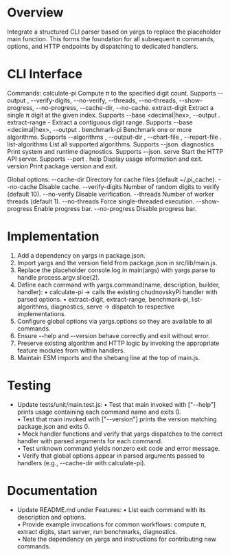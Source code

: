 # Overview

Integrate a structured CLI parser based on yargs to replace the placeholder main function. This forms the foundation for all subsequent π commands, options, and HTTP endpoints by dispatching to dedicated handlers.

# CLI Interface

Commands:
  calculate-pi <digits>      Compute π to the specified digit count. Supports --output <path>, --verify-digits, --no-verify, --threads, --no-threads, --show-progress, --no-progress, --cache-dir, --no-cache.
  extract-digit <position>   Extract a single π digit at the given index. Supports --base <decimal|hex>, --output <path>.
  extract-range <start>-<end> Extract a contiguous digit range. Supports --base <decimal|hex>, --output <path>.
  benchmark-pi <digits>     Benchmark one or more algorithms. Supports --algorithms <list>, --output-dir <path>, --chart-file <path>, --report-file <path>.
  list-algorithms           List all supported algorithms. Supports --json.
  diagnostics               Print system and runtime diagnostics. Supports --json.
  serve                     Start the HTTP API server. Supports --port <number>.
  help                      Display usage information and exit.
  version                   Print package version and exit.

Global options:
  --cache-dir <path>        Directory for cache files (default ~/.pi_cache).
  --no-cache                Disable cache.
  --verify-digits <count>   Number of random digits to verify (default 10).
  --no-verify               Disable verification.
  --threads <number>        Number of worker threads (default 1).
  --no-threads              Force single-threaded execution.
  --show-progress           Enable progress bar.
  --no-progress             Disable progress bar.

# Implementation

1. Add a dependency on yargs in package.json.  
2. Import yargs and the version field from package.json in src/lib/main.js.  
3. Replace the placeholder console.log in main(args) with yargs.parse to handle process.argv.slice(2).  
4. Define each command with yargs.command(name, description, builder, handler):
   • calculate-pi → calls the existing chudnovskyPi handler with parsed options.
   • extract-digit, extract-range, benchmark-pi, list-algorithms, diagnostics, serve → dispatch to respective implementations.
5. Configure global options via yargs.options so they are available to all commands.  
6. Ensure --help and --version behave correctly and exit without error.  
7. Preserve existing algorithm and HTTP logic by invoking the appropriate feature modules from within handlers.  
8. Maintain ESM imports and the shebang line at the top of main.js.

# Testing

- Update tests/unit/main.test.js:
  • Test that main invoked with ["--help"] prints usage containing each command name and exits 0.  
  • Test that main invoked with ["--version"] prints the version matching package.json and exits 0.  
  • Mock handler functions and verify that yargs dispatches to the correct handler with parsed arguments for each command.  
  • Test unknown command yields nonzero exit code and error message.  
  • Verify that global options appear in parsed arguments passed to handlers (e.g., --cache-dir with calculate-pi).

# Documentation

- Update README.md under Features:
  • List each command with its description and options.  
  • Provide example invocations for common workflows: compute π, extract digits, start server, run benchmarks, diagnostics.  
  • Note the dependency on yargs and instructions for contributing new commands.